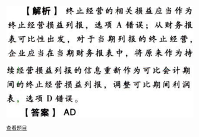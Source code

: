 ![](455c51bfb16ebb0bab58613ba83a453d.png)

![](6af6916bb368ad8e34d12823744e0198.png)

[查看题目](../特殊.持有待售的非流动资产、处置组和终止经营.本章真题.md#5-题目)

